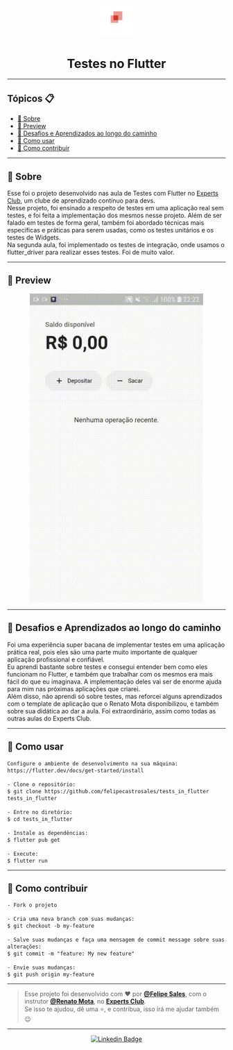 <p align="center">
    <img src=".github/experts-club.png" width="100" alt="Logo Experts Club"/>
</p>

<h1 align="center">Testes no Flutter</h1>

---

<h2>Tópicos 📋</h2>

   <p>

   - [📖 Sobre](#-sobre)
   - [📱 Preview](#-preview)
   - [🤯 Desafios e Aprendizados ao longo do caminho](#-desafios-e-aprendizados-ao-longo-do-caminho)
   - [🤔 Como usar](#-como-usar)
   - [💪 Como contribuir](#-como-contribuir)

   </p>

---

<h2>📖 Sobre</h2>

<p>
    Esse foi o projeto desenvolvido nas aula de Testes com Flutter no <a href="https://www.rocketseat.com.br/expertsclub">Experts Club</a>, um clube de aprendizado contínuo para devs.<br>
    Nesse projeto, foi ensinado a respeito de testes em uma aplicação real sem testes, e foi feita a implementação dos mesmos nesse projeto. Além de ser falado em testes de forma geral, também foi abordado técnicas mais específicas e práticas para serem usadas, como os testes unitários e os testes de Widgets.<br>
    Na segunda aula, foi implementado os testes de integração, onde usamos o flutter_driver para realizar esses testes. Foi de muito valor.<br>
</p>

---

<h2>📱 Preview</h2>

   <p align="center">
      <img src=".github/test.gif" width="400" alt="App Testes com Flutter">
   </p>

---

<h2>🤯 Desafios e Aprendizados ao longo do caminho</h2>

   <p>
   Foi uma experiência super bacana de implementar testes em uma aplicação prática real, pois eles são uma parte muito importante de qualquer aplicação profissional e confiável.<br>
   Eu aprendi bastante sobre testes e consegui entender bem como eles funcionam no Flutter, e também que trabalhar com os mesmos era mais fácil do que eu imaginava. A implementação deles vai ser de enorme ajuda para mim nas próximas aplicações que criarei.<br>
   Além disso, não aprendi só sobre testes, mas reforcei alguns aprendizados com o template de aplicação que o Renato Mota disponibilizou, e também sobre sua didática ao dar a aula. Foi extraordinário, assim como todas as outras aulas do Experts Club.<br>
   </p>

---

<h2>🤔 Como usar</h2>

   ```
   Configure o ambiente de desenvolvimento na sua máquina:
   https://flutter.dev/docs/get-started/install

   - Clone o repositório:
   $ git clone https://github.com/felipecastrosales/tests_in_flutter tests_in_flutter

   - Entre no diretório:
   $ cd tests_in_flutter

   - Instale as dependências:
   $ flutter pub get

   - Execute:
   $ flutter run
   ```

---

<h2>💪 Como contribuir</h2>

   ```
   - Fork o projeto 

   - Cria uma nova branch com suas mudanças:
   $ git checkout -b my-feature

   - Salve suas mudanças e faça uma mensagem de commit message sobre suas alterações:
   $ git commit -m "feature: My new feature"

   - Envie suas mudanças:
   $ git push origin my-feature
   ```

---

   >Esse projeto foi desenvolvido com ❤️ por **[@Felipe Sales](https://www.linkedin.com/in/felipecastrosales/)**, com o instrutor **[@Renato Mota](https://www.linkedin.com/in/renatomotadeveloper)**, no **[Experts Club](https://www.rocketseat.com.br/expertsclub)**.<br>
   Se isso te ajudou, dê uma ⭐, e contribua, isso irá me ajudar também 😉

---

   <div align="center">

   [![Linkedin Badge](https://img.shields.io/badge/-Felipe%20Sales-292929?style=flat-square&logo=Linkedin&logoColor=white&link=https://www.linkedin.com/in/felipecastrosales/)](https://www.linkedin.com/in/felipecastrosales/)

   </div>
